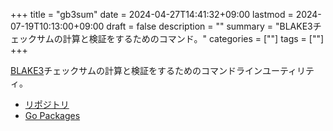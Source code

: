 +++
title = "gb3sum"
date = 2024-04-27T14:41:32+09:00
lastmod = 2024-07-19T10:13:00+09:00
draft = false
description = ""
summary = "BLAKE3チェックサムの計算と検証をするためのコマンド。"
categories = [""]
tags = [""]
+++

[BLAKE3](https://github.com/BLAKE3-team/BLAKE3)チェックサムの計算と検証をするためのコマンドラインユーティリティ。

- [リポジトリ](https://github.com/sorairolake/gb3sum)
- [Go Packages](https://pkg.go.dev/github.com/sorairolake/gb3sum)
